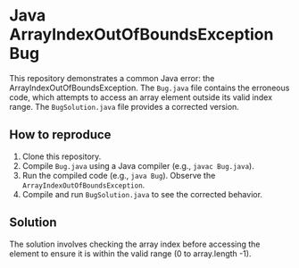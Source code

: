 # Java ArrayIndexOutOfBoundsException Bug
This repository demonstrates a common Java error: the ArrayIndexOutOfBoundsException. The `Bug.java` file contains the erroneous code, which attempts to access an array element outside its valid index range. The `BugSolution.java` file provides a corrected version.

## How to reproduce
1. Clone this repository.
2. Compile `Bug.java` using a Java compiler (e.g., `javac Bug.java`).
3. Run the compiled code (e.g., `java Bug`).  Observe the `ArrayIndexOutOfBoundsException`. 
4. Compile and run `BugSolution.java` to see the corrected behavior. 

## Solution
The solution involves checking the array index before accessing the element to ensure it is within the valid range (0 to array.length -1).
